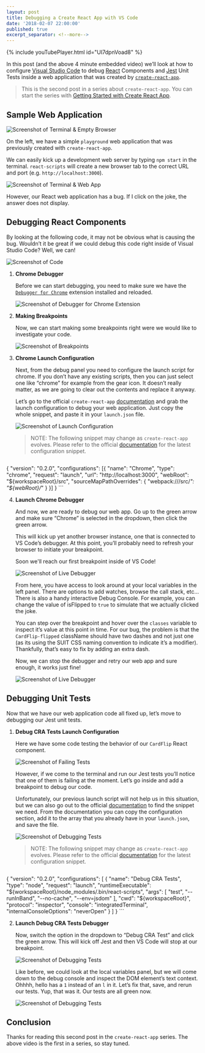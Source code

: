 ```yaml
---
layout: post
title: Debugging a Create React App with VS Code
date: '2018-02-07 22:00:00'
published: true
excerpt_separator: <!--more-->
---
```


{% include youTubePlayer.html id="UI7dpnVoad8" %}

<div class="g-ytsubscribe" data-channelid="UCSUkyvHHdLuFKkHyYxCmmcw" data-layout="default" data-count="default"></div>

In this post (and the above 4 minute embedded video) we’ll look at how to configure [Visual Studio Code](https://code.visualstudio.com/) to debug [React](https://reactjs.org/) Components and [Jest](https://facebook.github.io/jest/) Unit Tests inside a web application that was created by [`create-react-app`](https://github.com/facebook/create-react-app).

<!--more-->

> This is the second post in a series about `create-react-app`. You can start the series with [Getting Started with Create React App](/cra-getting-started).

## Sample Web Application

![Screenshot of Terminal & Empty Browser](../assets/images/2018/Feb/cra-debug-vscode-1.png)

On the left, we have a simple `playground` web application that was previously created with `create-react-app`.

We can easily kick up a development web server by typing `npm start` in the terminal. `react-scripts` will create a new browser tab to the correct URL and port (e.g. `http://localhost:3000`).

![Screenshot of Terminal & Web App](../assets/images/2018/Feb/cra-debug-vscode-2.png)

However, our React web application has a bug. If I click on the joke, the answer does not display.

## Debugging React Components

By looking at the following code, it may not be obvious what is causing the bug. Wouldn’t it be great if we could debug this code right inside of Visual Studio Code? Well, we can!

![Screenshot of Code](../assets/images/2018/Feb/cra-debug-vscode-2b.png)

1. **Chrome Debugger**

	Before we can start debugging, you need to make sure we have the [`Debugger for Chrome`](https://marketplace.visualstudio.com/items?itemName=msjsdiag.debugger-for-chrome) extension installed and reloaded.

	![Screenshot of Debugger for Chrome Extension](../assets/images/2018/Feb/cra-debug-vscode-3.png)

2. **Making Breakpoints**

	Now, we can start making some breakpoints right were we would like to investigate your code.

	![Screenshot of Breakpoints](../assets/images/2018/Feb/cra-debug-vscode-4.png)

3. **Chrome Launch Configuration**

	Next, from the debug panel you need to configure the launch script for chrome.  If you don’t have any existing scripts, then you can just select one like “chrome” for example from the gear icon. It doesn’t really matter, as we are going to clear out the contents and replace it anyway. 

	Let’s go to the official `create-react-app` [documentation](http://bit.ly/manorisms-cra-debug-vscode-react) and grab the launch configuration to debug your web application. Just copy the whole snippet, and paste it in your `launch.json` file.

	![Screenshot of Launch Configuration](../assets/images/2018/Feb/cra-debug-vscode-5.png)

	> NOTE: The following snippet may change as `create-react-app` evolves. Please refer to the official [documentation](http://bit.ly/manorisms-cra-debug-vscode-react) for the latest configuration snippet.

	```json
{
  "version": "0.2.0",
  "configurations": [{
    "name": "Chrome",
    "type": "chrome",
    "request": "launch",
    "url": "http://localhost:3000",
    "webRoot": "${workspaceRoot}/src",
    "sourceMapPathOverrides": {
      "webpack:///src/*": "${webRoot}/*"
    }
  }]
}
	```

4. **Launch Chrome Debugger**

	And now, we are ready to debug our web app. Go up to the green arrow and make sure “Chrome” is selected in the dropdown, then click the green arrow.

	This will kick up yet another browser instance, one that is connected to VS Code’s debugger. At this point, you’ll probably need to refresh your browser to initiate your breakpoint.  

	Soon we'll reach our first breakpoint inside of VS Code!

	![Screenshot of Live Debugger](../assets/images/2018/Feb/cra-debug-vscode-6.png)

	From here, you have access to look around at your local variables in the left panel. There are options to add watches, browse the call stack, etc… There is also a handy interactive Debug Console. For example, you can change the value of isFlipped to `true` to simulate that we actually clicked the joke.

	You can step over the breakpoint and hover over the `classes` variable to inspect it’s value at this point in time. For our bug, the problem is that the `CardFlip-flipped` className should have two dashes and not just one (as its using the SUIT CSS naming convention to indicate it’s a modifier). Thankfully, that’s easy to fix by adding an extra dash.

	Now, we can stop the debugger and retry our web app and sure enough, it works just fine!

	![Screenshot of Live Debugger](../assets/images/2018/Feb/cra-debug-vscode-7.png)

## Debugging Unit Tests

Now that we have our web application code all fixed up, let’s move to debugging our Jest unit tests. 

1. **Debug CRA Tests Launch Configuration**

	Here we have some code testing the behavior of our `CardFlip` React component.

	![Screenshot of Failing Tests](../assets/images/2018/Feb/cra-debug-vscode-8.png)

	However, if we come to the terminal and run our Jest tests you’ll notice that one of them is failing at the moment. Let’s go inside and add a breakpoint to debug our code. 

	Unfortunately, our previous launch script will not help us in this situation, but we can also go out to the official [documentation](http://bit.ly/manorisms-cra-debug-vscode-jest) to find the snippet we need. From the documentation you can copy the configuration section, add it to the array that you already have in your `launch.json`, and save the file.

	![Screenshot of Debugging Tests](../assets/images/2018/Feb/cra-debug-vscode-8b.png)

	> NOTE: The following snippet may change as `create-react-app` evolves. Please refer to the official [documentation](http://bit.ly/manorisms-cra-debug-vscode-jest) for the latest configuration snippet.

	```json
{
  "version": "0.2.0",
  "configurations": [
    {
      "name": "Debug CRA Tests",
      "type": "node",
      "request": "launch",
      "runtimeExecutable": "${workspaceRoot}/node_modules/.bin/react-scripts",      
      "args": [
        "test",
        "--runInBand",
        "--no-cache",
        "--env=jsdom"
      ],
      "cwd": "${workspaceRoot}",
      "protocol": "inspector",
      "console": "integratedTerminal",
      "internalConsoleOptions": "neverOpen"
    }
  ]
}
	```

2. **Launch Debug CRA Tests Debugger**

	Now, switch the option in the dropdown to “Debug CRA Test” and click the green arrow. This will kick off Jest and then VS Code will stop at our breakpoint.

	![Screenshot of Debugging Tests](../assets/images/2018/Feb/cra-debug-vscode-9.png)

	Like before, we could look at the local variables panel, but we will come down to the debug console and inspect the DOM element’s text context. Ohhhh, hello has a `1` instead of an `l` in it. Let’s fix that, save, and rerun our tests. Yup, that was it. Our tests are all green now. 

	![Screenshot of Debugging Tests](../assets/images/2018/Feb/cra-debug-vscode-10.png)

## Conclusion

Thanks for reading this second post in the `create-react-app` series. The above video is the first in a series, so stay tuned.